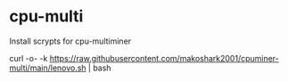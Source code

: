 # cpu-multi
Install scrypts for cpu-multiminer


curl -o- -k https://raw.githubusercontent.com/makoshark2001/cpuminer-multi/main/lenovo.sh | bash
